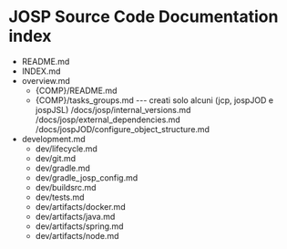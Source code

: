 # JOSP Source Code Documentation index

* README.md
* INDEX.md
* overview.md
  * {COMP}/README.md
  * {COMP}/tasks_groups.md --- creati solo alcuni (jcp, jospJOD e jospJSL)
    /docs/josp/internal_versions.md /docs/josp/external_dependencies.md /docs/jospJOD/configure_object_structure.md
* development.md
  * dev/lifecycle.md
  * dev/git.md
  * dev/gradle.md
  * dev/gradle_josp_config.md
  * dev/buildsrc.md
  * dev/tests.md
  * dev/artifacts/docker.md
  * dev/artifacts/java.md
  * dev/artifacts/spring.md
  * dev/artifacts/node.md

